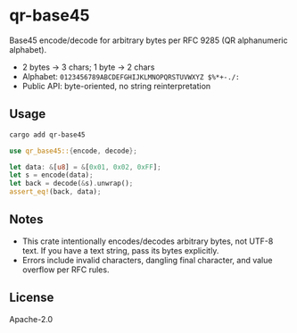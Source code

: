 # qr-base45

Base45 encode/decode for arbitrary bytes per RFC 9285 (QR alphanumeric alphabet).

- 2 bytes -> 3 chars; 1 byte -> 2 chars
- Alphabet: `0123456789ABCDEFGHIJKLMNOPQRSTUVWXYZ $%*+-./:`
- Public API: byte-oriented, no string reinterpretation

## Usage

```bash
cargo add qr-base45
```

```rust
use qr_base45::{encode, decode};

let data: &[u8] = &[0x01, 0x02, 0xFF];
let s = encode(data);
let back = decode(&s).unwrap();
assert_eq!(back, data);
```

## Notes
- This crate intentionally encodes/decodes arbitrary bytes, not UTF-8 text. If you have a text string, pass its bytes explicitly.
- Errors include invalid characters, dangling final character, and value overflow per RFC rules.

## License
Apache-2.0
